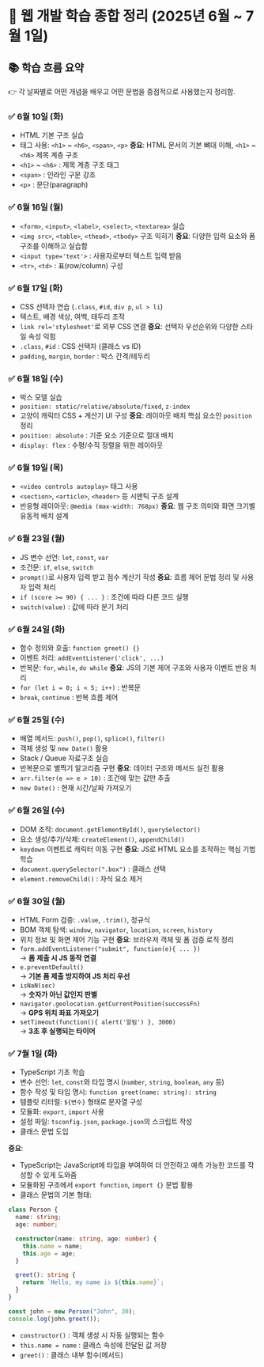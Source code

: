 # 📕 웹 개발 학습 종합 정리 (2025년 6월 ~ 7월 1일)

## 📚 학습 흐름 요약
👉 각 날짜별로 어떤 개념을 배우고 어떤 문법을 중점적으로 사용했는지 정리함.

### ✅ 6월 10일 (화)
- HTML 기본 구조 실습
- 태그 사용: `<h1>` ~ `<h6>`, `<span>`, `<p>`
**중요**: HTML 문서의 기본 뼈대 이해, `<h1>` ~ `<h6>` 제목 계층 구조
- `<h1>` ~ `<h6>` : 제목 계층 구조 태그
- `<span>` : 인라인 구문 강조
- `<p>` : 문단(paragraph)

### ✅ 6월 16일 (월)
- `<form>`, `<input>`, `<label>`, `<select>`, `<textarea>` 실습
- `<img src>`, `<table>`, `<thead>`, `<tbody>` 구조 익히기
**중요**: 다양한 입력 요소와 폼 구조를 이해하고 실습함
- `<input type='text'>` : 사용자로부터 텍스트 입력 받음
- `<tr>`, `<td>` : 표(row/column) 구성

### ✅ 6월 17일 (화)
- CSS 선택자 연습 (`.class`, `#id`, `div p`, `ul > li`)
- 텍스트, 배경 색상, 여백, 테두리 조작
- `link rel='stylesheet'`로 외부 CSS 연결
**중요**: 선택자 우선순위와 다양한 스타일 속성 익힘
- `.class`, `#id` : CSS 선택자 (클래스 vs ID)
- `padding`, `margin`, `border` : 박스 간격/테두리

### ✅ 6월 18일 (수)
- 박스 모델 실습
- `position: static/relative/absolute/fixed`, `z-index`
- 고양이 캐릭터 CSS + 계산기 UI 구성
**중요**: 레이아웃 배치 핵심 요소인 `position` 정리
- `position: absolute` : 기준 요소 기준으로 절대 배치
- `display: flex` : 수평/수직 정렬을 위한 레이아웃

### ✅ 6월 19일 (목)
- `<video controls autoplay>` 태그 사용
- `<section>`, `<article>`, `<header>` 등 시맨틱 구조 설계
- 반응형 레이아웃: `@media (max-width: 768px)`
**중요**: 웹 구조 의미와 화면 크기별 유동적 배치 설계

### ✅ 6월 23일 (월)
- JS 변수 선언: `let`, `const`, `var`
- 조건문: `if`, `else`, `switch`
- `prompt()`로 사용자 입력 받고 점수 계산기 작성
**중요**: 흐름 제어 문법 정리 및 사용자 입력 처리
- `if (score >= 90) { ... }` : 조건에 따라 다른 코드 실행
- `switch(value)` : 값에 따라 분기 처리

### ✅ 6월 24일 (화)
- 함수 정의와 호출: `function greet() {}`
- 이벤트 처리: `addEventListener('click', ...)`
- 반복문: `for`, `while`, `do while`
**중요**: JS의 기본 제어 구조와 사용자 이벤트 반응 처리
- `for (let i = 0; i < 5; i++)` : 반복문
- `break`, `continue` : 반복 흐름 제어

### ✅ 6월 25일 (수)
- 배열 메서드: `push()`, `pop()`, `splice()`, `filter()`
- 객체 생성 및 `new Date()` 활용
- Stack / Queue 자료구조 실습
- 반복문으로 별찍기 알고리즘 구현
**중요**: 데이터 구조와 메서드 실전 활용
- `arr.filter(e => e > 10)` : 조건에 맞는 값만 추출
- `new Date()` : 현재 시간/날짜 가져오기

### ✅ 6월 26일 (수)
- DOM 조작: `document.getElementById()`, `querySelector()`
- 요소 생성/추가/삭제: `createElement()`, `appendChild()`
- `keydown` 이벤트로 캐릭터 이동 구현
**중요**: JS로 HTML 요소를 조작하는 핵심 기법 학습
- `document.querySelector(".box")` : 클래스 선택
- `element.removeChild()` : 자식 요소 제거

### ✅ 6월 30일 (월)
- HTML Form 검증: `.value`, `.trim()`, 정규식
- BOM 객체 탐색: `window`, `navigator`, `location`, `screen`, `history`
- 위치 정보 및 화면 제어 기능 구현
**중요**: 브라우저 객체 및 폼 검증 로직 정리
- `form.addEventListener("submit", function(e){ ... })`  
  → **폼 제출 시 JS 동작 연결**
- `e.preventDefault()`  
  → **기본 폼 제출 방지하여 JS 처리 우선**
- `isNaN(sec)`  
  → **숫자가 아닌 값인지 판별**
- `navigator.geolocation.getCurrentPosition(successFn)`  
  → **GPS 위치 좌표 가져오기**
- `setTimeout(function(){ alert('알림') }, 3000)`  
  → **3초 후 실행되는 타이머**

### ✅ 7월 1일 (화)
- TypeScript 기초 학습
- 변수 선언: `let`, `const`와 타입 명시 (`number`, `string`, `boolean`, `any` 등)
- 함수 작성 및 타입 명시: `function greet(name: string): string`
- 템플릿 리터럴: `${변수}` 형태로 문자열 구성
- 모듈화: `export`, `import` 사용
- 설정 파일: `tsconfig.json`, `package.json`의 스크립트 작성
- 클래스 문법 도입

**중요**:
- TypeScript는 JavaScript에 타입을 부여하여 더 안전하고 예측 가능한 코드를 작성할 수 있게 도와줌
- 모듈화된 구조에서 `export function`, `import {}` 문법 활용
- 클래스 문법의 기본 형태:
```ts
class Person {
  name: string;
  age: number;

  constructor(name: string, age: number) {
    this.name = name;
    this.age = age;
  }

  greet(): string {
    return `Hello, my name is ${this.name}`;
  }
}

const john = new Person("John", 30);
console.log(john.greet());
```
- `constructor()` : 객체 생성 시 자동 실행되는 함수
- `this.name = name` : 클래스 속성에 전달된 값 저장
- `greet()` : 클래스 내부 함수(메서드)